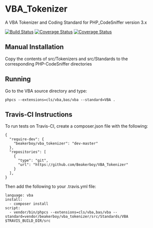 # VBA_Tokenizer
A VBA Tokenizer and Coding Standard for PHP_CodeSniffer version 3.x

[![Build Status](https://travis-ci.org/Beakerboy/VBA_Tokenizer.svg?branch=master)](https://travis-ci.org/Beakerboy/VBA_Tokenizer)
[![Coverage Status](https://coveralls.io/repos/github/Beakerboy/VBA_Tokenizer/badge.png?branch=master)](https://coveralls.io/github/Beakerboy/VBA_Tokenizer?branch=master)
[![Coverage Status](https://coveralls.io/repos/github/Beakerboy/VBA_Tokenizer/badge.svg?branch=master)](https://coveralls.io/github/Beakerboy/VBA_Tokenizer?branch=master)

## Manual Installation
Copy the contents of src/Tokenizers and src/Standards to the corresponding PHP-CodeSniffer directories

## Running
Go to the VBA source directory and type:

    phpcs --extensions=cls/vba,bas/vba --standard=VBA .

## Travis-CI Instructions
To run tests on Travis-CI, create a composer.json file with the following:

    {
      "require-dev": {
        "beakerboy/vba_tokenizer": "dev-master"
      },
      "repositories": [
        {
          "type": "git",
          "url": "https://github.com/Beakerboy/VBA_Tokenizer"
        }
      ],
    }

Then add the following to your .travis.yml file:

    language: vba
    install:
      - composer install
    script:
      - vendor/bin/phpcs --extensions=cls/vba,bas/vba --standard=vendor/beakerboy/vba_tokenizer/src/Standards/VBA $TRAVIS_BUILD_DIR/src
